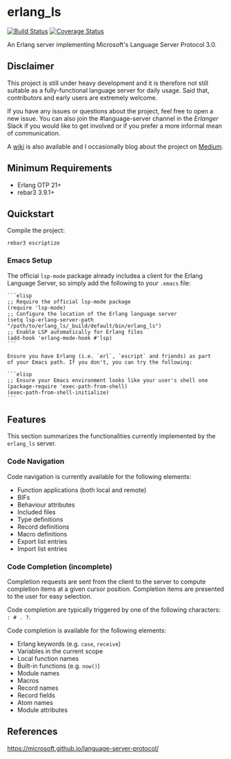 # erlang_ls

[![Build Status](https://travis-ci.org/erlang-ls/erlang_ls.svg?branch=master)](https://travis-ci.org/erlang-ls/erlang_ls)
[![Coverage Status](https://coveralls.io/repos/github/erlang-ls/erlang_ls/badge.svg?branch=master)](https://coveralls.io/github/erlang-ls/erlang_ls?branch=master)

An Erlang server implementing Microsoft's Language Server Protocol 3.0.

## Disclaimer

This project is still under heavy development and it is therefore not
still suitable as a fully-functional language server for daily usage.
Said that, contributors and early users are extremely welcome.

If you have any issues or questions about the project, feel free to
open a new issue. You can also join the #language-server channel in
the _Erlanger_ Slack if you would like to get involved or if you
prefer a more informal mean of communication.

A [wiki](https://github.com/erlang-ls/erlang_ls/wiki) is also
available and I occasionally blog about the project on
[Medium](https://medium.com/about-erlang).

## Minimum Requirements

* Erlang OTP 21+
* rebar3 3.9.1+

## Quickstart

Compile the project:

    rebar3 escriptize

### Emacs Setup

The official `lsp-mode` package already includea a client for the
Erlang Language Server, so simply add the following to your `.emacs`
file:

    ```elisp
    ;; Require the official lsp-mode package
    (require 'lsp-mode)
    ;; Configure the location of the Erlang language server
    (setq lsp-erlang-server-path "/path/to/erlang_ls/_build/default/bin/erlang_ls")
    ;; Enable LSP automatically for Erlang files
    (add-hook 'erlang-mode-hook #'lsp)
    ```

    Ensure you have Erlang (i.e. `erl`, `escript` and friends) as part
    of your Emacs path. If you don't, you can try the following:

    ```elisp
    ;; Ensure your Emacs environment looks like your user's shell one
    (package-require 'exec-path-from-shell)
    (exec-path-from-shell-initialize)
    ```

## Features

This section summarizes the functionalities currently implemented by
the `erlang_ls` server.

### Code Navigation

Code navigation is currently available for the following elements:

* Function applications (both local and remote)
* BIFs
* Behaviour attributes
* Included files
* Type definitions
* Record definitions
* Macro definitions
* Export list entries
* Import list entries

### Code Completion (incomplete)

Completion requests are sent from the client to the server to compute
completion items at a given cursor position. Completion items are
presented to the user for easy selection.

Code completion are typically triggered by one of the following
characters: `: # . ?`.

Code completion is available for the following elements:

* Erlang keywords (e.g. `case`, `receive`)
* Variables in the current scope
* Local function names
* Built-in functions (e.g. `now()`)
* Module names
* Macros
* Record names
* Record fields
* Atom names
* Module attributes

## References

https://microsoft.github.io/language-server-protocol/
